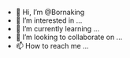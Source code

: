 - 👋 Hi, I’m @Bornaking
- 👀 I’m interested in ...
- 🌱 I’m currently learning ...
- 💞️ I’m looking to collaborate on ...
- 📫 How to reach me ...

<!---
Bornaking/Bornaking is a ✨ special ✨ repository because its `README.md` (this file) appears on your GitHub profile.
You can click the Preview link to take a look at your changes.
--->
